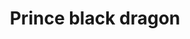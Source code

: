 ---
layout: item
title: Prince black dragon
item-id: 12653
datatable: true
id: 12653
name: "Prince black dragon"
members: true
lowalch: 0
highalch: 0
examine: "Not quite the full royalty yet."
monsters:
  - id: 239
    name: "King Black Dragon"
    members: true
    combat_level: 276
    wiki_url: "https://oldschool.runescape.wiki/w/King_Black_Dragon"
    drops:
      - quantity: "1"
        rarity: 0.0003333333333333333
    image: "https://oldschool.runescape.wiki/images/thumb/e/e9/King_Black_Dragon.png/1200px-King_Black_Dragon.png?d25f0"
---